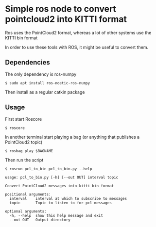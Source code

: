 # Simple ros node to convert pointcloud2 into KITTI format
Ros uses the PointCloud2 format, whereas a lot of other systems use the KITTI bin format

In order to use these tools with ROS, it might be useful to convert them.


## Dependencies
The only dependency is ros-numpy
```
$ sudo apt install ros-noetic-ros-numpy
```
Then install as a regular catkin package



## Usage
First start Roscore
```
$ roscore
```
In another terminal start playing a bag (or anything that publishes a PointCloud2 topic)
```
$ rosbag play $BAGNAME
```

Then run the script
```
$ rosrun pcl_to_bin pcl_to_bin.py --help                 

usage: pcl_to_bin.py [-h] [--out OUT] interval topic

Convert PointCloud2 messages into kitti bin format

positional arguments:
  interval    interval at which to subscribe to messages
  topic       Topic to listen to for pcl messages

optional arguments:
  -h, --help  show this help message and exit
  --out OUT   Output directory
```
